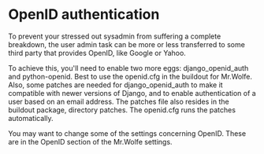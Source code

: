 OpenID authentication
=====================

To prevent your stressed out sysadmin from suffering a complete
breakdown, the user admin task can be more or less transferred to some
third party that provides OpenID, like Google or Yahoo.

To achieve this, you'll need to enable two more eggs:
django_openid_auth and python-openid. Best to use the openid.cfg in
the buildout for Mr.Wolfe. Also, some patches are needed for
django_openid_auth to make it compatible with newer versions of
Django, and to enable authentication of a user based on an email
address. The patches file also resides in the buildout package,
directory patches. The openid.cfg runs the patches automatically.

You may want to change some of the settings concerning OpenID. These
are in the OpenID section of the Mr.Wolfe settings.